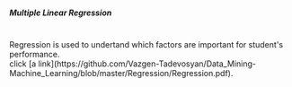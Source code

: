 <h5>Multiple Linear Regression</h5><br>
Regression is used to undertand which factors are important for student's performance.<br>
click [a link](https://github.com/Vazgen-Tadevosyan/Data_Mining-Machine_Learning/blob/master/Regression/Regression.pdf).
